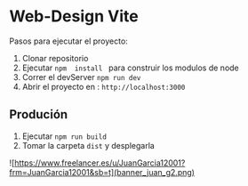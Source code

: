 # Web-Design Vite

Pasos para ejecutar el proyecto:

1. Clonar repositorio 
2. Ejecutar ```npm  install ``` para construir los modulos de node
3. Correr el devServer ```npm run dev ```
4. Abrir el proyecto en : ```http://localhost:3000```


## Produción
1. Ejecutar ```npm run build```
2. Tomar la carpeta ```dist``` y desplegarla



![https://www.freelancer.es/u/JuanGarcia12001?frm=JuanGarcia12001&sb=t](banner_juan_g2.png)